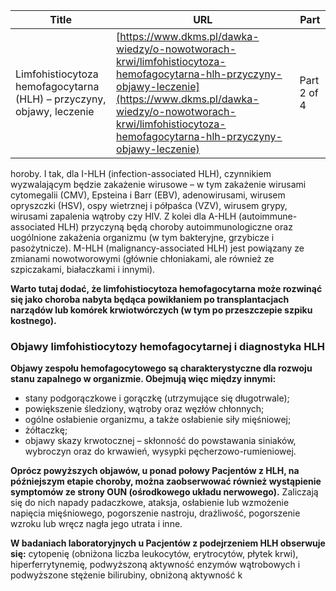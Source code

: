| **Title**       | **URL**           | **Part**              |
|-----------------|-------------------|-----------------------|
| Limfohistiocytoza hemofagocytarna (HLH) – przyczyny, objawy, leczenie         | [https://www.dkms.pl/dawka-wiedzy/o-nowotworach-krwi/limfohistiocytoza-hemofagocytarna-hlh-przyczyny-objawy-leczenie](https://www.dkms.pl/dawka-wiedzy/o-nowotworach-krwi/limfohistiocytoza-hemofagocytarna-hlh-przyczyny-objawy-leczenie)    | Part 2 of 4          |

horoby. I tak, dla I\-HLH (infection\-associated HLH), czynnikiem wyzwalającym będzie zakażenie wirusowe – w tym zakażenie wirusami cytomegalii (CMV), Epsteina i Barr (EBV), adenowirusami, wirusem opryszczki (HSV), ospy wietrznej i półpaśca (VZV), wirusem grypy, wirusami zapalenia wątroby czy HIV. Z kolei dla A\-HLH (autoimmune\-associated HLH) przyczyną będą choroby autoimmunologiczne oraz uogólnione zakażenia organizmu (w tym bakteryjne, grzybicze i pasożytnicze). M\-HLH (malignancy\-associated HLH) jest powiązany ze zmianami nowotworowymi (głównie chłoniakami, ale również ze szpiczakami, białaczkami i innymi).


**Warto tutaj dodać, że limfohistiocytoza hemofagocytarna może rozwinąć się jako choroba nabyta będąca powikłaniem po transplantacjach narządów lub komórek krwiotwórczych (w tym po przeszczepie szpiku kostnego).**


### Objawy limfohistiocytozy hemofagocytarnej i diagnostyka HLH


**Objawy zespołu hemofagocytowego są charakterystyczne dla rozwoju stanu zapalnego w organizmie. Obejmują więc między innymi:**


* stany podgorączkowe i gorączkę (utrzymujące się długotrwale);
* powiększenie śledziony, wątroby oraz węzłów chłonnych;
* ogólne osłabienie organizmu, a także osłabienie siły mięśniowej;
* żółtaczkę;
* objawy skazy krwotocznej – skłonność do powstawania siniaków, wybroczyn oraz do krwawień, wysypki pęcherzowo\-rumieniowej.


**Oprócz powyższych objawów, u ponad połowy Pacjentów z HLH, na późniejszym etapie choroby, można zaobserwować również wystąpienie symptomów ze strony OUN (ośrodkowego układu nerwowego).** Zaliczają się do nich napady padaczkowe, ataksja, osłabienie lub wzmożenie napięcia mięśniowego, pogorszenie nastroju, drażliwość, pogorszenie wzroku lub wręcz nagła jego utrata i inne.


**W badaniach laboratoryjnych u Pacjentów z podejrzeniem HLH obserwuje się:** cytopenię (obniżona liczba leukocytów, erytrocytów, płytek krwi), hiperferrytynemię, podwyższoną aktywność enzymów wątrobowych i podwyższone stężenie bilirubiny, obniżoną aktywność k